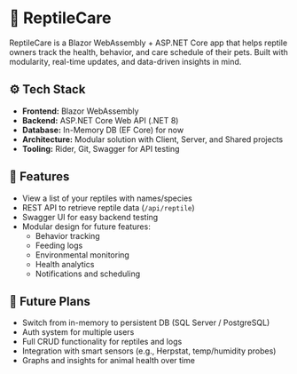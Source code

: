 # 🦎 ReptileCare

ReptileCare is a Blazor WebAssembly + ASP.NET Core app that helps reptile owners track the health, behavior, and care schedule of their pets. Built with modularity, real-time updates, and data-driven insights in mind.


## ⚙️ Tech Stack

- **Frontend:** Blazor WebAssembly
- **Backend:** ASP.NET Core Web API (.NET 8)
- **Database:** In-Memory DB (EF Core) for now
- **Architecture:** Modular solution with Client, Server, and Shared projects
- **Tooling:** Rider, Git, Swagger for API testing

## 🚀 Features

- View a list of your reptiles with names/species
- REST API to retrieve reptile data (`/api/reptile`)
- Swagger UI for easy backend testing
- Modular design for future features:
  - Behavior tracking
  - Feeding logs
  - Environmental monitoring
  - Health analytics
  - Notifications and scheduling

## 🧠 Future Plans

- Switch from in-memory to persistent DB (SQL Server / PostgreSQL)
- Auth system for multiple users
- Full CRUD functionality for reptiles and logs
- Integration with smart sensors (e.g., Herpstat, temp/humidity probes)
- Graphs and insights for animal health over time
